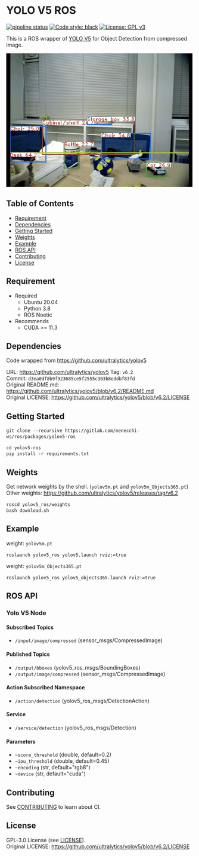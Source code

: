 <!----------------------------------------------------------------------------------------------------------------------
#
#   Title
#
# --------------------------------------------------------------------------------------------------------------------->
# YOLO V5 ROS

<!----------------------------------------------------------------------------------------------------------------------
#
#   Badge
#
# --------------------------------------------------------------------------------------------------------------------->
[![pipeline status](https://gitlab.com/nenecchi-ws/ros/packages/yolov5-ros/badges/main/pipeline.svg)](https://gitlab.com/nenecchi-ws/ros/packages/yolov5-ros/-/commits/main)
[![Code style: black](https://img.shields.io/badge/code%20style-black-000000.svg)](https://github.com/psf/black)
[![License: GPL v3](https://img.shields.io/badge/License-GPLv3-blue.svg)](https://www.gnu.org/licenses/gpl-3.0)

<!----------------------------------------------------------------------------------------------------------------------
#
#   Description
#
# --------------------------------------------------------------------------------------------------------------------->
This is a ROS wrapper of [YOLO V5](https://github.com/ultralytics/yolov5) for Object Detection from compressed image.

![Input Image](docs/output.gif)

<!----------------------------------------------------------------------------------------------------------------------
#
#   Table of Contents
#
# --------------------------------------------------------------------------------------------------------------------->
## Table of Contents
  * [Requirement](#requirement)
  * [Dependencies](#dependencies)
  * [Getting Started](#getting-started)
  * [Weights](#weights)
  * [Example](#example)
  * [ROS API](#ros-api)
  * [Contributing](#contributing)
  * [License](#license)
<!----------------------------------------------------------------------------------------------------------------------
#
#   Requirement
#
# --------------------------------------------------------------------------------------------------------------------->
## Requirement
* Required
  * Ubuntu 20.04
  * Python 3.8
  * ROS Noetic
* Recommends
  * CUDA >= 11.3

<!----------------------------------------------------------------------------------------------------------------------
#
#   Dependencies
#
# --------------------------------------------------------------------------------------------------------------------->
## Dependencies
Code wrapped from https://github.com/ultralytics/yolov5

URL: https://github.com/ultralytics/yolov5
Tag: `v6.2`  
Commit: `d3ea0df8b9f923685ce5f2555c303b8eddbf83fd`  
Original README.md: https://github.com/ultralytics/yolov5/blob/v6.2/README.md  
Original LICENSE: https://github.com/ultralytics/yolov5/blob/v6.2/LICENSE  

<!----------------------------------------------------------------------------------------------------------------------
#
#   Weights
#
# --------------------------------------------------------------------------------------------------------------------->
## Getting Started
```shell
git clone --recursive https://gitlab.com/nenecchi-ws/ros/packages/yolov5-ros
```

```shell
cd yolov5-ros
pip install -r requirements.txt
```


<!----------------------------------------------------------------------------------------------------------------------
#
#   Weights
#
# --------------------------------------------------------------------------------------------------------------------->
## Weights
Get network weights by the shell. (`yolov5m.pt` and `yolov5m_Objects365.pt`)  
Other weights: https://github.com/ultralytics/yolov5/releases/tag/v6.2

```shell
roscd yolov5_ros/weights
bash download.sh
```

<!----------------------------------------------------------------------------------------------------------------------
#
#   Example
#
# --------------------------------------------------------------------------------------------------------------------->
## Example
weight: `yolov5m.pt`
```shell
roslaunch yolov5_ros yolov5.launch rviz:=true
```

weight: `yolov5m_Objects365.pt`
```shell
roslaunch yolov5_ros yolov5_objects365.launch rviz:=true
```

<!----------------------------------------------------------------------------------------------------------------------
#
#   ROS API
#
# --------------------------------------------------------------------------------------------------------------------->
## ROS API
### Yolo V5 Node

#### Subscribed Topics
* `/input/image/compressed` (sensor_msgs/CompressedImage)

#### Published Topics
* `/output/bboxes` (yolov5_ros_msgs/BoundingBoxes)
* `/output/image/compressed` (sensor_msgs/CompressedImage)

#### Action Subscribed Namespace
* `/action/detection` (yolov5_ros_msgs/DetectionAction)

#### Service
* `/service/detection` (yolov5_ros_msgs/Detection)

#### Parameters
* `~score_threshold` (double, default=0.2)
* `~iou_threshold` (double, default=0.45)
* `~encoding` (str, default="rgb8")
* `~device` (str, default="cuda")

<!----------------------------------------------------------------------------------------------------------------------
#
#   Contributing
#
# --------------------------------------------------------------------------------------------------------------------->
## Contributing
See [CONTRIBUTING](CONTRIBUTING.md) to learn about CI.

<!----------------------------------------------------------------------------------------------------------------------
#
#   License
#
# --------------------------------------------------------------------------------------------------------------------->
## License
GPL-3.0 License (see [LICENSE](LICENSE)).  
Original LICENSE: https://github.com/ultralytics/yolov5/blob/v6.2/LICENSE  
